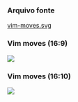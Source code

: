 ### Arquivo fonte

[vim-moves.svg](https://codeberg.org/blau_araujo/vim-keys/src/branch/main/wallpapers/vim-moves.svg)

### Vim moves (16:9)

![](https://codeberg.org/blau_araujo/vim-keys/raw/branch/main/wallpapers/vim-moves-16.9.png)

### Vim moves (16:10)

![](https://codeberg.org/blau_araujo/vim-keys/raw/branch/main/wallpapers/vim-moves-16.10.png)
